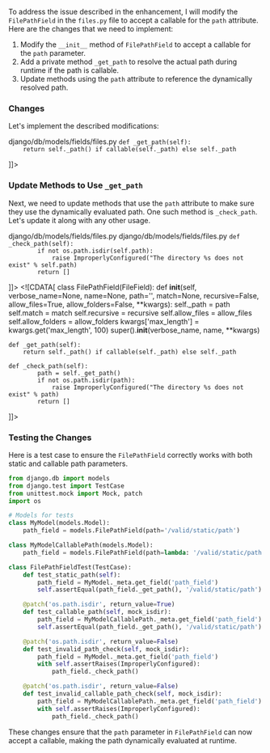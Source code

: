 To address the issue described in the enhancement, I will modify the `FilePathField` in the `files.py` file to accept a callable for the `path` attribute. Here are the changes that we need to implement:

1. Modify the `__init__` method of `FilePathField` to accept a callable for the `path` parameter.
2. Add a private method `_get_path` to resolve the actual path during runtime if the path is callable.
3. Update methods using the `path` attribute to reference the dynamically resolved path.

### Changes

Let's implement the described modifications:

<change>
<file change-number-for-this-file="1">django/db/models/fields/files.py</file>
<original line-count="17" no-ellipsis="true"><![CDATA[
class FilePathField(FileField):
    def __init__(self, verbose_name=None, name=None, path='', match=None, recursive=False, allow_files=True, allow_folders=False, **kwargs):
        self.path = path
        self.match = match
        self.recursive = recursive
        self.allow_files = allow_files
        self.allow_folders = allow_folders
        kwargs['max_length'] = kwargs.get('max_length', 100)
        super().__init__(verbose_name, name, **kwargs)
]]></original>
<modified no-ellipsis="true"><![CDATA[
class FilePathField(FileField):
    def __init__(self, verbose_name=None, name=None, path='', match=None, recursive=False, allow_files=True, allow_folders=False, **kwargs):
        self._path = path
        self.match = match
        self.recursive = recursive
        self.allow_files = allow_files
        self.allow_folders = allow_folders
        kwargs['max_length'] = kwargs.get('max_length', 100)
        super().__init__(verbose_name, name, **kwargs)
    
    def _get_path(self):
        return self._path() if callable(self._path) else self._path
]]></modified>
</change>

### Update Methods to Use `_get_path`

Next, we need to update methods that use the `path` attribute to make sure they use the dynamically evaluated path. One such method is `_check_path`. Let's update it along with any other usage.

<change>
<file change-number-for-this-file="2">django/db/models/fields/files.py</file>
<original line-count="10" no-ellipsis="true"><![CDATA[
def _check_path(self):
            if not os.path.isdir(self.path):
                raise ImproperlyConfigured("The directory %s does not exist" % self.path)
            return []
]]></original>
<modified no-ellipsis="true"><![CDATA[
def _check_path(self):
            path = self._get_path()
            if not os.path.isdir(path):
                raise ImproperlyConfigured("The directory %s does not exist" % path)
            return []
]]></modified>
</change>

<change>
<file change-number-for-this-file="3">django/db/models/fields/files.py</file>
<original line-count="14" no-ellipsis="true"><![CDATA[
class FilePathField(FileField):
    def __init__(self, verbose_name=None, name=None, path='', match=None, recursive=False, allow_files=True, allow_folders=False, **kwargs):
        self.path = path
        self.match = match
        self.recursive = recursive
        self.allow_files = allow_files
        self.allow_folders = allow_folders
        kwargs['max_length'] = kwargs.get('max_length', 100)
        super().__init__(verbose_name, name, **kwargs)

    def _check_path(self):
            if not os.path.isdir(self.path):
                raise ImproperlyConfigured("The directory %s does not exist" % self.path)
            return []
]]></original>
<modified no-ellipsis="true"><![CDATA[
class FilePathField(FileField):
    def __init__(self, verbose_name=None, name=None, path='', match=None, recursive=False, allow_files=True, allow_folders=False, **kwargs):
        self._path = path
        self.match = match
        self.recursive = recursive
        self.allow_files = allow_files
        self.allow_folders = allow_folders
        kwargs['max_length'] = kwargs.get('max_length', 100)
        super().__init__(verbose_name, name, **kwargs)
    
    def _get_path(self):
        return self._path() if callable(self._path) else self._path
    
    def _check_path(self):
            path = self._get_path()
            if not os.path.isdir(path):
                raise ImproperlyConfigured("The directory %s does not exist" % path)
            return []
]]></modified>
</change>

### Testing the Changes

Here is a test case to ensure the `FilePathField` correctly works with both static and callable path parameters.

```python
from django.db import models
from django.test import TestCase
from unittest.mock import Mock, patch
import os

# Models for tests
class MyModel(models.Model):
    path_field = models.FilePathField(path='/valid/static/path')

class MyModelCallablePath(models.Model):
    path_field = models.FilePathField(path=lambda: '/valid/static/path')

class FilePathFieldTest(TestCase):
    def test_static_path(self):
        path_field = MyModel._meta.get_field('path_field')
        self.assertEqual(path_field._get_path(), '/valid/static/path')

    @patch('os.path.isdir', return_value=True)
    def test_callable_path(self, mock_isdir):
        path_field = MyModelCallablePath._meta.get_field('path_field')
        self.assertEqual(path_field._get_path(), '/valid/static/path')

    @patch('os.path.isdir', return_value=False)
    def test_invalid_path_check(self, mock_isdir):
        path_field = MyModel._meta.get_field('path_field')
        with self.assertRaises(ImproperlyConfigured):
            path_field._check_path()

    @patch('os.path.isdir', return_value=False)
    def test_invalid_callable_path_check(self, mock_isdir):
        path_field = MyModelCallablePath._meta.get_field('path_field')
        with self.assertRaises(ImproperlyConfigured):
            path_field._check_path()
```

These changes ensure that the `path` parameter in `FilePathField` can now accept a callable, making the path dynamically evaluated at runtime.